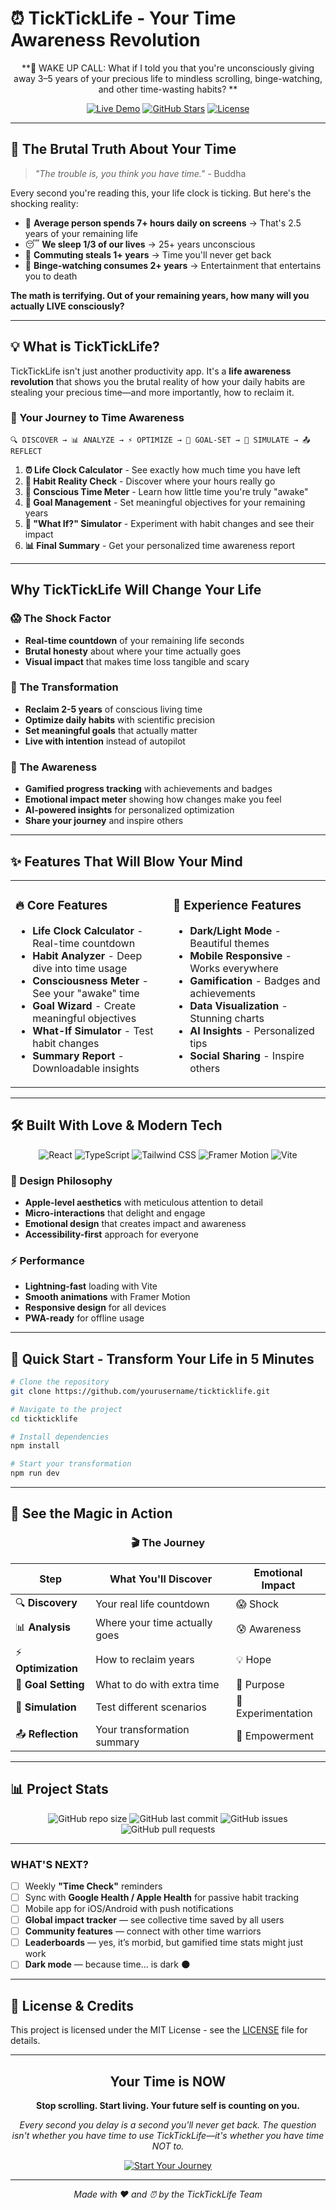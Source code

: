 # ⏰ TickTickLife - Your Time Awareness Revolution

<div align="center">


**🚨 WAKE UP CALL: What if I told you that you're unconsciously giving away 3–5 years of your precious life to mindless scrolling, binge-watching, and other time-wasting habits? **



[![Live Demo](https://img.shields.io/badge/🌟_Live_Demo-Try_Now-18C3B9?style=for-the-badge)](https://effortless-dragon-41a868.netlify.app/)
[![GitHub Stars](https://img.shields.io/github/stars/Aliya-Tariq/tickticklife?style=for-the-badge&color=FFD369)](https://github.com/Aliya-Tariq/TickTickLife)
[![License](https://img.shields.io/badge/License-MIT-4CAF50?style=for-the-badge)](LICENSE)

</div>

---

## 🧠 The Brutal Truth About Your Time

> *"The trouble is, you think you have time."* - Buddha

Every second you're reading this, your life clock is ticking. But here's the shocking reality:

- 📱 **Average person spends 7+ hours daily on screens** → That's 2.5 years of your remaining life
- 😴 **We sleep 1/3 of our lives** → 25+ years unconscious
- 🚗 **Commuting steals 1+ years** → Time you'll never get back
- 🍿 **Binge-watching consumes 2+ years** → Entertainment that entertains you to death

**The math is terrifying. Out of your remaining years, how many will you actually LIVE consciously?**

---

## 💡 What is TickTickLife?

TickTickLife isn't just another productivity app. It's a **life awareness revolution** that shows you the brutal reality of how your daily habits are stealing your precious time—and more importantly, how to reclaim it.

### 🎯 Your Journey to Time Awareness

```
🔍 DISCOVER → 📊 ANALYZE → ⚡ OPTIMIZE → 🎯 GOAL-SET → 🔮 SIMULATE → 📤 REFLECT
```

1. **⏰ Life Clock Calculator** - See exactly how much time you have left
2. **📱 Habit Reality Check** - Discover where your hours really go
3. **🧠 Conscious Time Meter** - Learn how little time you're truly "awake"
4. **🎯 Goal Management** - Set meaningful objectives for your remaining years
5. **🔮 "What If?" Simulator** - Experiment with habit changes and see their impact
6. **📊 Final Summary** - Get your personalized time awareness report

---

##  Why TickTickLife Will Change Your Life

### 😱 The Shock Factor
- **Real-time countdown** of your remaining life seconds
- **Brutal honesty** about where your time actually goes
- **Visual impact** that makes time loss tangible and scary

### 🎯 The Transformation
- **Reclaim 2-5 years** of conscious living time
- **Optimize daily habits** with scientific precision
- **Set meaningful goals** that actually matter
- **Live with intention** instead of autopilot

### 🧠 The Awareness
- **Gamified progress tracking** with achievements and badges
- **Emotional impact meter** showing how changes make you feel
- **AI-powered insights** for personalized optimization
- **Share your journey** and inspire others

---

## ✨ Features That Will Blow Your Mind

<table>
<tr>
<td width="50%">

### 🔥 Core Features
-  **Life Clock Calculator** - Real-time countdown
-  **Habit Analyzer** - Deep dive into time usage
-  **Consciousness Meter** - See your "awake" time
-  **Goal Wizard** - Create meaningful objectives
-  **What-If Simulator** - Test habit changes
-  **Summary Report** - Downloadable insights

</td>
<td width="50%">

### 🎨 Experience Features
-  **Dark/Light Mode** - Beautiful themes
-  **Mobile Responsive** - Works everywhere
-  **Gamification** - Badges and achievements
-  **Data Visualization** - Stunning charts
-  **AI Insights** - Personalized tips
-  **Social Sharing** - Inspire others

</td>
</tr>
</table>

---

## 🛠️ Built With Love & Modern Tech

<div align="center">

![React](https://img.shields.io/badge/React-61DAFB?style=for-the-badge&logo=react&logoColor=black)
![TypeScript](https://img.shields.io/badge/TypeScript-3178C6?style=for-the-badge&logo=typescript&logoColor=white)
![Tailwind CSS](https://img.shields.io/badge/Tailwind_CSS-38B2AC?style=for-the-badge&logo=tailwind-css&logoColor=white)
![Framer Motion](https://img.shields.io/badge/Framer_Motion-0055FF?style=for-the-badge&logo=framer&logoColor=white)
![Vite](https://img.shields.io/badge/Vite-646CFF?style=for-the-badge&logo=vite&logoColor=white)

</div>

### 🎨 Design Philosophy
- **Apple-level aesthetics** with meticulous attention to detail
- **Micro-interactions** that delight and engage
- **Emotional design** that creates impact and awareness
- **Accessibility-first** approach for everyone

### ⚡ Performance
- **Lightning-fast** loading with Vite
- **Smooth animations** with Framer Motion
- **Responsive design** for all devices
- **PWA-ready** for offline usage

---

## 🚀 Quick Start - Transform Your Life in 5 Minutes

```bash
# Clone the repository
git clone https://github.com/yourusername/tickticklife.git

# Navigate to the project
cd tickticklife

# Install dependencies
npm install

# Start your transformation
npm run dev
```



---

## 📸 See the Magic in Action

<div align="center">

### 🎬 The Journey

| Step | What You'll Discover | Emotional Impact |
|------|---------------------|------------------|
| 🔍 **Discovery** | Your real life countdown | 😱 Shock |
| 📊 **Analysis** | Where your time actually goes | 😰 Awareness |
| ⚡ **Optimization** | How to reclaim years | 💡 Hope |
| 🎯 **Goal Setting** | What to do with extra time | 🎯 Purpose |
| 🔮 **Simulation** | Test different scenarios | 🤔 Experimentation |
| 📤 **Reflection** | Your transformation summary | 🎉 Empowerment |

</div>


---

## 📊 Project Stats

<div align="center">

![GitHub repo size](https://img.shields.io/github/repo-size/Aliya-Tariq/tickticklife?style=for-the-badge&color=FF6B6B)
![GitHub last commit](https://img.shields.io/github/last-commit/Aliya-Tariq/tickticklife?style=for-the-badge&color=4CAF50)
![GitHub issues](https://img.shields.io/github/issues/Aliya-Tariq/tickticklife?style=for-the-badge&color=FFD369)
![GitHub pull requests](https://img.shields.io/github/issues-pr/Aliya-Tariq/tickticklife?style=for-the-badge&color=18C3B9)

</div>

---


### WHAT'S NEXT?
- [ ] Weekly **"Time Check"** reminders
- [ ] Sync with **Google Health / Apple Health** for passive habit tracking
- [ ] Mobile app for iOS/Android with push notifications
- [ ] **Global impact tracker** — see collective time saved by all users
- [ ] **Community features** — connect with other time warriors
- [ ] **Leaderboards** — yes, it’s morbid, but gamified time stats might just work
- [ ] **Dark mode** — because time... is dark 🌑

---



## 📄 License & Credits

This project is licensed under the MIT License - see the [LICENSE](LICENSE) file for details.



---

<div align="center">

##  Your Time is NOW

**Stop scrolling. Start living. Your future self is counting on you.**

*Every second you delay is a second you'll never get back. The question isn't whether you have time to use TickTickLife—it's whether you have time NOT to.*

[![Start Your Journey](https://img.shields.io/badge/🚀_START_YOUR_JOURNEY-Transform_Your_Life_Now-FF6B6B?style=for-the-badge&logo=rocket)](https://effortless-dragon-41a868.netlify.app/)

---

*Made with ❤️ and ⏰ by the TickTickLife Team*


</div>
